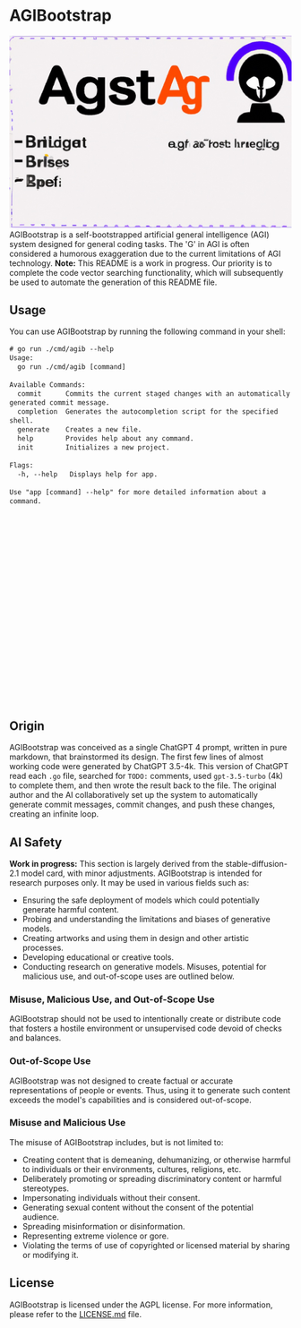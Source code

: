 # AGIBootstrap
![AGIBootstrap banner by DALL-E](docs/images/agib-dalle.jpg) AGIBootstrap is a self-bootstrapped artificial general intelligence (AGI) system designed for general coding tasks. The 'G' in AGI is often considered a humorous exaggeration due to the current limitations of AGI technology. **Note:** This README is a work in progress. Our priority is to complete the code vector searching functionality, which will subsequently be used to automate the generation of this README file.
## Usage
You can use AGIBootstrap by running the following command in your shell:

```shell
# go run ./cmd/agib --help
Usage:
  go run ./cmd/agib [command]

Available Commands:
  commit      Commits the current staged changes with an automatically generated commit message.
  completion  Generates the autocompletion script for the specified shell.
  generate    Creates a new file.
  help        Provides help about any command.
  init        Initializes a new project.

Flags:
  -h, --help   Displays help for app.

Use "app [command] --help" for more detailed information about a command.























```
## Origin
AGIBootstrap was conceived as a single ChatGPT 4 prompt, written in pure markdown, that brainstormed its design. The first few lines of almost working code were generated by ChatGPT 3.5-4k. This version of ChatGPT read each `.go` file, searched for `TODO:` comments, used `gpt-3.5-turbo` (4k) to complete them, and then wrote the result back to the file. The original author and the AI collaboratively set up the system to automatically generate commit messages, commit changes, and push these changes, creating an infinite loop.
## AI Safety
**Work in progress:** This section is largely derived from the stable-diffusion-2.1 model card, with minor adjustments. AGIBootstrap is intended for research purposes only. It may be used in various fields such as:
- Ensuring the safe deployment of models which could potentially generate harmful content.
- Probing and understanding the limitations and biases of generative models.
- Creating artworks and using them in design and other artistic processes.
- Developing educational or creative tools.
- Conducting research on generative models. Misuses, potential for malicious use, and out-of-scope uses are outlined below.
### Misuse, Malicious Use, and Out-of-Scope Use
AGIBootstrap should not be used to intentionally create or distribute code that fosters a hostile environment or unsupervised code devoid of checks and balances.
### Out-of-Scope Use
AGIBootstrap was not designed to create factual or accurate representations of people or events. Thus, using it to generate such content exceeds the model's capabilities and is considered out-of-scope.
### Misuse and Malicious Use
The misuse of AGIBootstrap includes, but is not limited to:
- Creating content that is demeaning, dehumanizing, or otherwise harmful to individuals or their environments, cultures, religions, etc.
- Deliberately promoting or spreading discriminatory content or harmful stereotypes.
- Impersonating individuals without their consent.
- Generating sexual content without the consent of the potential audience.
- Spreading misinformation or disinformation.
- Representing extreme violence or gore.
- Violating the terms of use of copyrighted or licensed material by sharing or modifying it.
## License
AGIBootstrap is licensed under the AGPL license. For more information, please refer to the [LICENSE.md](LICENSE.md) file.